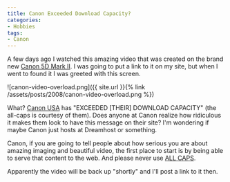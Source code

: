 ```yaml
---
title: Canon Exceeded Download Capacity?
categories:
- Hobbies
tags:
- Canon
---
```


A few days ago I watched this amazing video that was created on the brand new [Canon 5D Mark II](http://www.usa.canon.com/consumer/controller?act=ModelInfoAct&fcategoryid=139&modelid=17662). I was going to put a link to it on my site, but when I went to found it I was greeted with this screen.

![canon-video-overload.png]({{ site.url }}{% link /assets/posts/2008/canon-video-overload.png %})

What? [Canon USA](http://www.usa.canon.com/) has "EXCEEDED [THEIR] DOWNLOAD CAPACITY" (the all-caps is courtesy of them). Does anyone at Canon realize how ridiculous it makes them look to have this message on their site? I'm wondering if maybe Canon just hosts at Dreamhost or something.

Canon, if you are going to tell people about how serious you are about amazing imaging and beautiful video, the first place to start is by being able to serve that content to the web. And please never use [ALL CAPS](http://en.wikipedia.org/wiki/All_caps).

Apparently the video will be back up "shortly" and I'll post a link to it then.
